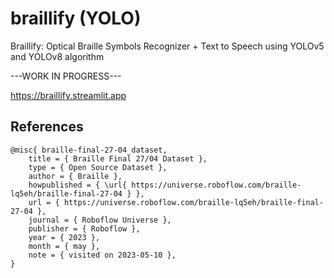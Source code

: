 # braillify (YOLO)
Braillify: Optical Braille Symbols Recognizer + Text to Speech using YOLOv5 and YOLOv8 algorithm

---WORK IN PROGRESS---

https://braillify.streamlit.app

## References
```
@misc{ braille-final-27-04_dataset,
    title = { Braille Final 27/04 Dataset },
    type = { Open Source Dataset },
    author = { Braille },
    howpublished = { \url{ https://universe.roboflow.com/braille-lq5eh/braille-final-27-04 } },
    url = { https://universe.roboflow.com/braille-lq5eh/braille-final-27-04 },
    journal = { Roboflow Universe },
    publisher = { Roboflow },
    year = { 2023 },
    month = { may },
    note = { visited on 2023-05-10 },
}
```
